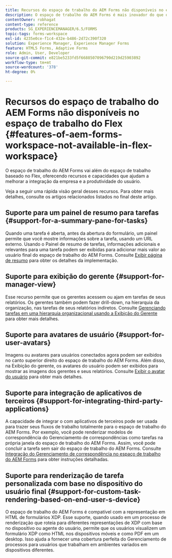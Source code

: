 ```yaml
---
title: Recursos do espaço de trabalho do AEM Forms não disponíveis no espaço de trabalho do Flex
description: O espaço de trabalho do AEM Forms é mais inovador do que o Espaço de trabalho baseado no Flex. Leia sobre as diferenças nos recursos e capacidades.
contentOwner: robhagat
content-type: reference
products: SG_EXPERIENCEMANAGER/6.5/FORMS
topic-tags: forms-workspace
exl-id: 4235e0ce-f1c4-432e-b486-2d72c390f320
solution: Experience Manager, Experience Manager Forms
feature: HTML5 Forms, Adaptive Forms
role: Admin, User, Developer
source-git-commit: e821be5233fd5f6688507096790d219d25903892
workflow-type: tm+mt
source-wordcount: '378'
ht-degree: 0%

---
```


# Recursos do espaço de trabalho do AEM Forms não disponíveis no espaço de trabalho do Flex {#features-of-aem-forms-workspace-not-available-in-flex-workspace}

O espaço de trabalho do AEM Forms vai além do espaço de trabalho baseado no Flex, oferecendo recursos e capacidades que ajudam a melhorar a integração da empresa e a produtividade do usuário.

Veja a seguir uma rápida visão geral desses recursos. Para obter mais detalhes, consulte os artigos relacionados listados no final deste artigo.

## Suporte para um painel de resumo para tarefas {#support-for-a-summary-pane-for-tasks}

Quando uma tarefa é aberta, antes da abertura do formulário, um painel permite que você mostre informações sobre a tarefa, usando um URL externo. Usando o Painel de resumo de tarefas, informações adicionais e relevantes para uma tarefa podem ser exibidas para adicionar mais valor ao usuário final do espaço de trabalho do AEM Forms. Consulte [Exibir página de resumo](/help/forms/using/displaying-information-task-summary-pane.md) para obter os detalhes da implementação.

## Suporte para exibição do gerente {#support-for-manager-view}

Esse recurso permite que os gerentes acessem ou ajam em tarefas de seus relatórios. Os gerentes também podem fazer drill-down, na hierarquia da organização, nas tarefas de seus relatórios indiretos. Consulte [Gerenciando tarefas em uma hierarquia organizacional usando a Exibição do Gerente](/help/forms/using/tasks-organizational-hierarchy-using-manager.md) para obter mais detalhes.

## Suporte para avatares de usuário {#support-for-user-avatars}

Imagens ou avatares para usuários conectados agora podem ser exibidos no canto superior direito do espaço de trabalho do AEM Forms. Além disso, na Exibição do gerente, os avatares do usuário podem ser exibidos para mostrar as imagens dos gerentes e seus relatórios. Consulte [Exibir o avatar do usuário](/help/forms/using/displaying-user-avatar.md) para obter mais detalhes.

## Suporte para integração de aplicativos de terceiros {#support-for-integrating-third-party-applications}

A capacidade de integrar o com aplicativos de terceiros pode ser usada para trazer seus fluxos de trabalho totalmente para o espaço de trabalho do AEM Forms. Por exemplo, você pode renderizar modelos de correspondência do Gerenciamento de correspondências como tarefas na própria janela do espaço de trabalho do AEM Forms. Assim, você pode concluir a tarefa sem sair do espaço de trabalho do AEM Forms. Consulte [Integração do Gerenciamento de correspondência no espaço de trabalho do AEM Forms](/help/forms/using/integrating-correspondence-management-html-workspace.md) para obter instruções detalhadas.

## Suporte para renderização de tarefa personalizada com base no dispositivo do usuário final {#support-for-custom-task-rendering-based-on-end-user-s-device}

O espaço de trabalho do AEM Forms é compatível com a representação em HTML de formulários XDP. Esse suporte, quando usado em um processo de renderização que roteia para diferentes representações de XDP com base no dispositivo ou agente do usuário, permite que os usuários visualizem um formulário XDP como HTML nos dispositivos móveis e como PDF em um desktop. Isso ajuda a fornecer uma cobertura perfeita do Gerenciamento de processos para usuários que trabalham em ambientes variados em dispositivos diferentes.
